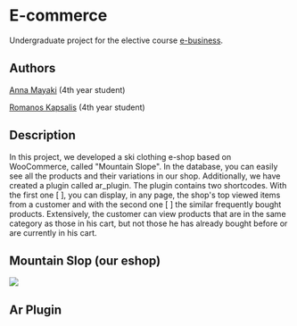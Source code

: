 # E-commerce
Undergraduate project for the elective course [e-business](https://www.ceid.upatras.gr/en/undergraduate/courses/e-business).

## Authors
[Anna Mayaki](https://github.com/annamayaki) (4th year student)

[Romanos Kapsalis](https://github.com/rkapsalis) (4th year student)
## Description
In this project, we developed a ski clothing e-shop based on WooCommerce, called "Mountain Slope". In the database, 
you can easily see all the products and their variations in our shop. Additionally, we have 
created a plugin called ar_plugin. The plugin contains two shortcodes. With the first one [ ], you can display, in any page, the shop's top 
viewed items from a customer and with the second one [ ] the similar frequently bought products. Extensively, the customer can view products 
that are in the same category as those in his cart, but not those he has already bought 
before or are currently in his cart. 
## Mountain Slop (our eshop)
![](images/homepage.gif)
## Ar Plugin
